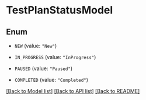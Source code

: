 # TestPlanStatusModel

## Enum


* `NEW` (value: `"New"`)

* `IN_PROGRESS` (value: `"InProgress"`)

* `PAUSED` (value: `"Paused"`)

* `COMPLETED` (value: `"Completed"`)


[[Back to Model list]](../README.md#documentation-for-models) [[Back to API list]](../README.md#documentation-for-api-endpoints) [[Back to README]](../README.md)


